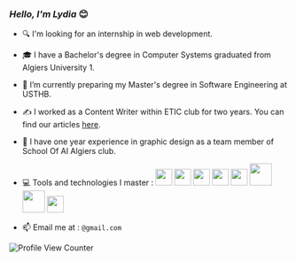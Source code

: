 ### _Hello, I'm Lydia_  😊
 


- 🔍 I'm looking for an internship in web development.
- 🎓 I have a Bachelor's degree in Computer Systems graduated from Algiers University 1.
- 🎯 I’m currently preparing my Master's degree in Software Engineering at USTHB.
- ✍️ I worked as a Content Writer within ETIC club for two years. You can find our articles [here](https://etic-club.medium.com/).
- 🎨 I have one year experience in graphic design as a team member of School Of AI Algiers club.
- 💻 Tools and technologies I master : <img src="https://user-images.githubusercontent.com/84692068/167932455-55c971c3-ff21-43b1-a705-15ead3702798.svg" width="30"> <img src="https://user-images.githubusercontent.com/84692068/167932468-dcd5c62c-bdec-4b71-b49e-46cf32ceb23f.svg" width="30"> <img src="https://user-images.githubusercontent.com/84692068/167932495-55122cfe-b688-4435-b601-fd792429e7ab.svg" width="30"> <img src="https://user-images.githubusercontent.com/84692068/167932505-df6691b4-495a-4326-aebe-a80c6680a3ca.svg" width="30"> <img src="https://user-images.githubusercontent.com/84692068/167932512-8dcfbbff-637b-4ae0-983f-d3c18e3be81c.svg" width="30"> <img src="https://user-images.githubusercontent.com/84692068/167939682-374ce034-d881-4f66-a529-670269277394.png" width="40"> <img src="https://user-images.githubusercontent.com/84692068/167940735-4d0724ee-a72b-4d38-bc6b-04e914efc684.png" width="40"> <img src="https://user-images.githubusercontent.com/84692068/167940224-25b91deb-344f-46e7-b664-72d7ea5374c9.png" width="30">






- 📫 Email me at : `@gmail.com`





![Profile View Counter](https://komarev.com/ghpvc/?username=dzprojects)

